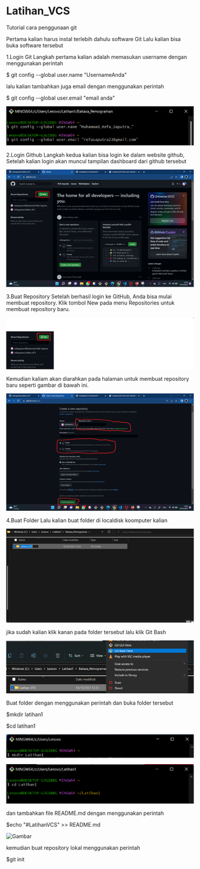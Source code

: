 # Latihan_VCS
Tutorial cara penggunaan git

Pertama kalian harus instal terlebih dahulu software Git Lalu kalian bisa buka software tersebut

1.Login Git
Langkah pertama kalian adalah memasukan username dengan menggunakan perintah

$ git config --global user.name "UsernameAnda"

lalu kalian tambahkan juga email dengan menggunakan perintah

$ git config --global user.email "email anda"

![Gambar 1](SS/1.png)
 
 2.Login Github
Langkah kedua kalian bisa login ke dalam website github, Setelah kalian login akan muncul tampilan dashboard dari github tersebut

![Gambar 2](SS/2.png)

3.Buat Repository
Setelah berhasil login ke GitHub, Anda bisa mulai membuat repository. Klik tombol New pada menu Repositories untuk membuat repository baru.

![Gambar 3](SS/3.png)

Kemudian kaliam akan diarahkan pada halaman untuk membuat repository baru seperti gambar di bawah ini.

![Gambar 4](SS/4.png)

4.Buat Folder
Lalu kalian buat folder di localdisk koomputer kalian

![Gambar 5](SS/5.png)

jika sudah kalian klik kanan pada folder tersebut lalu klik Git Bash

![Gambar 6](SS/6.png)

Buat folder dengan menggunakan perintah dan buka folder tersebut

$mkdir latihan1

$cd latihan1

![Gambar 7](SS/7.png)

![Gambar 8](SS/8.png)

dan tambahkan file README.md dengan menggunakan perintah

$echo "#LatihanVCS" >> README.md

![Gambar ]()

kemudian buat repository lokal menggunakan perintah

$git init

